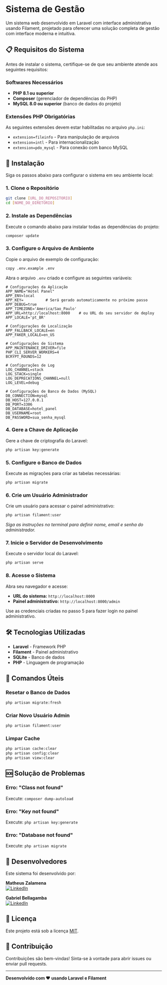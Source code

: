 # Sistema de Gestão

Um sistema web desenvolvido em Laravel com interface administrativa usando Filament, projetado para oferecer uma solução completa de gestão com interface moderna e intuitiva.

## 📋 Requisitos do Sistema

Antes de instalar o sistema, certifique-se de que seu ambiente atende aos seguintes requisitos:

### Softwares Necessários
- **PHP 8.1 ou superior**
- **Composer** (gerenciador de dependências do PHP)
- **MySQL 8.0 ou superior** (banco de dados do projeto)

### Extensões PHP Obrigatórias
As seguintes extensões devem estar habilitadas no arquivo `php.ini`:
- `extension=fileinfo` - Para manipulação de arquivos
- `extension=intl` - Para internacionalização
- `extension=pdo_mysql` - Para conexão com banco MySQL

## 🚀 Instalação

Siga os passos abaixo para configurar o sistema em seu ambiente local:

### 1. Clone o Repositório
```bash
git clone [URL_DO_REPOSITORIO]
cd [NOME_DO_DIRETORIO]
```

### 2. Instale as Dependências
Execute o comando abaixo para instalar todas as dependências do projeto:
```bash
composer update
```

### 3. Configure o Arquivo de Ambiente
Copie o arquivo de exemplo de configuração:
```bash
copy .env.example .env
```

Abra o arquivo `.env` criado e configure as seguintes variáveis:

```env
# Configurações da Aplicação
APP_NAME="Hotel Panel"
APP_ENV=local
APP_KEY=          # Será gerado automaticamente no próximo passo
APP_DEBUG=true
APP_TIMEZONE='America/Sao_Paulo'
APP_URL=http://localhost:8000    # ou URL do seu servidor de deploy
APP_LOCALE='pt_BR'

# Configurações de Localização
APP_FALLBACK_LOCALE=en
APP_FAKER_LOCALE=en_US

# Configurações de Sistema
APP_MAINTENANCE_DRIVER=file
PHP_CLI_SERVER_WORKERS=4
BCRYPT_ROUNDS=12

# Configurações de Log
LOG_CHANNEL=stack
LOG_STACK=single
LOG_DEPRECATIONS_CHANNEL=null
LOG_LEVEL=debug

# Configurações de Banco de Dados (MySQL)
DB_CONNECTION=mysql
DB_HOST=127.0.0.1
DB_PORT=3306
DB_DATABASE=hotel_panel
DB_USERNAME=root
DB_PASSWORD=sua_senha_mysql
```

### 4. Gere a Chave de Aplicação
Gere a chave de criptografia do Laravel:
```bash
php artisan key:generate
```

### 5. Configure o Banco de Dados
Execute as migrações para criar as tabelas necessárias:
```bash
php artisan migrate
```

### 6. Crie um Usuário Administrador
Crie um usuário para acessar o painel administrativo:
```bash
php artisan filament:user
```
*Siga as instruções no terminal para definir nome, email e senha do administrador.*

### 7. Inicie o Servidor de Desenvolvimento
Execute o servidor local do Laravel:
```bash
php artisan serve
```

### 8. Acesse o Sistema
Abra seu navegador e acesse:
- **URL do sistema:** `http://localhost:8000`
- **Painel administrativo:** `http://localhost:8000/admin`

Use as credenciais criadas no passo 5 para fazer login no painel administrativo.

## 🛠️ Tecnologias Utilizadas

- **Laravel** - Framework PHP
- **Filament** - Painel administrativo
- **SQLite** - Banco de dados
- **PHP** - Linguagem de programação

## 📝 Comandos Úteis

### Resetar o Banco de Dados
```bash
php artisan migrate:fresh
```

### Criar Novo Usuário Admin
```bash
php artisan filament:user
```

### Limpar Cache
```bash
php artisan cache:clear
php artisan config:clear
php artisan view:clear
```

## 🆘 Solução de Problemas

### Erro: "Class not found"
Execute: `composer dump-autoload`

### Erro: "Key not found"
Execute: `php artisan key:generate`

### Erro: "Database not found"
Execute: `php artisan migrate`

## 👥 Desenvolvedores

Este sistema foi desenvolvido por:

**Matheus Zalamena**  
[![LinkedIn](https://img.shields.io/badge/LinkedIn-0077B5?style=flat&logo=linkedin&logoColor=white)](https://linkedin.com/in/matheus-zalamena)

**Gabriel Bellagamba**  
[![LinkedIn](https://img.shields.io/badge/LinkedIn-0077B5?style=flat&logo=linkedin&logoColor=white)](https://linkedin.com/in/gabriel-bellagamba)

## 📄 Licença

Este projeto está sob a licença [MIT](LICENSE).

## 🤝 Contribuição

Contribuições são bem-vindas! Sinta-se à vontade para abrir issues ou enviar pull requests.

---

**Desenvolvido com ❤️ usando Laravel e Filament**